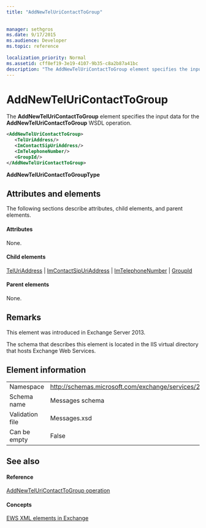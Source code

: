```yaml
---
title: "AddNewTelUriContactToGroup"
 
 
manager: sethgros
ms.date: 9/17/2015
ms.audience: Developer
ms.topic: reference
 
localization_priority: Normal
ms.assetid: cff8ef19-3e19-4107-9b35-c8a2b87a41bc
description: "The AddNewTelUriContactToGroup element specifies the input data for the AddNewTelUriContactToGroup WSDL operation."
---
```


# AddNewTelUriContactToGroup

The **AddNewTelUriContactToGroup** element specifies the input data for the **AddNewTelUriContactToGroup** WSDL operation. 
  
```XML
<AddNewTelUriContactToGroup>
   <TelUriAddress/>
   <ImContactSipUriAddress/>
   <ImTelephoneNumber/>
   <GroupId/>
</AddNewTelUriContactToGroup>
```

 **AddNewTelUriContactToGroupType**
## Attributes and elements

The following sections describe attributes, child elements, and parent elements.
  
#### Attributes

None.
  
#### Child elements

[TelUriAddress](teluriaddress.md) | [ImContactSipUriAddress](imcontactsipuriaddress.md) | [ImTelephoneNumber](imtelephonenumber.md) | [GroupId](groupid.md)
  
#### Parent elements

None.
  
## Remarks

This element was introduced in Exchange Server 2013.
  
The schema that describes this element is located in the IIS virtual directory that hosts Exchange Web Services.
  
## Element information

|||
|:-----|:-----|
|Namespace  <br/> |http://schemas.microsoft.com/exchange/services/2006/messages  <br/> |
|Schema name  <br/> |Messages schema  <br/> |
|Validation file  <br/> |Messages.xsd  <br/> |
|Can be empty  <br/> |False  <br/> |
   
## See also

#### Reference

[AddNewTelUriContactToGroup operation](addnewteluricontacttogroup-operation.md)
#### Concepts

[EWS XML elements in Exchange](ews-xml-elements-in-exchange.md)

